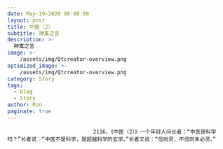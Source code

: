 ```yaml
---
date: May-19-2020 00:00:00
layout: post
title: 中医（2）
subtitle: 神寓之言
description: >-
  神寓之言
image: >-
    /assets/img/Qtcreator-overview.png
optimized_image: >-
    /assets/img/Qtcreator-overview.png
category: Story
tags:
  - blog
  - Story
author: Ron
paginate: true
---
```


							　　2116，《中医（2）》一个年轻人问长者：“中医是科学吗？”长者说：“中医不是科学，是超越科学的玄学。”长者又说：“信则灵，不信则未必灵。”
							
							
						